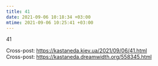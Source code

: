 ```yaml
---
title: 41
date: 2021-09-06 10:18:34 +03:00
mtime: 2021-09-06 10:25:41 +03:00
---
```


41



Cross-post: <https://kastaneda.kiev.ua/2021/09/06/41.html><br>
Cross-post: <https://kastaneda.dreamwidth.org/558345.html>
